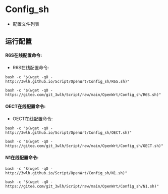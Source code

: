 # Config_sh
* 配置文件列表

## 运行配置
#### R6S在线配置命令:
* R6S在线配置命令:
```
bash -c "$(wget -qO - http://3wlh.github.io/Script/OpenWrt/Config_sh/R6S.sh)"
```
```
bash -c "$(wget -qO - https://gitee.com/git_3wlh/Script/raw/main/OpenWrt/Config_sh/R6S.sh)"
```
#### OECT在线配置命令:
* OECT在线配置命令:
```
bash -c "$(wget -qO - http://3wlh.github.io/Script/OpenWrt/Config_sh/OECT.sh)"
```
```
bash -c "$(wget -qO - https://gitee.com/git_3wlh/Script/raw/main/OpenWrt/Config_sh/OECT.sh)"
```
#### N1在线配置命令:
```
bash -c "$(wget -qO - http://3wlh.github.io/Script/OpenWrt/Config_sh/N1.sh)"
```
```
bash -c "$(wget -qO - https://gitee.com/git_3wlh/Script/raw/main/OpenWrt/Config_sh/N1.sh)"
```